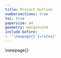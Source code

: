 ```yaml
---
title: Project Outline
numbersections: true
toc: true
papersize: a4
geometry: margin=2cm
include-before:
- '`\newpage{}`{=latex}'
---
```


\newpage{}